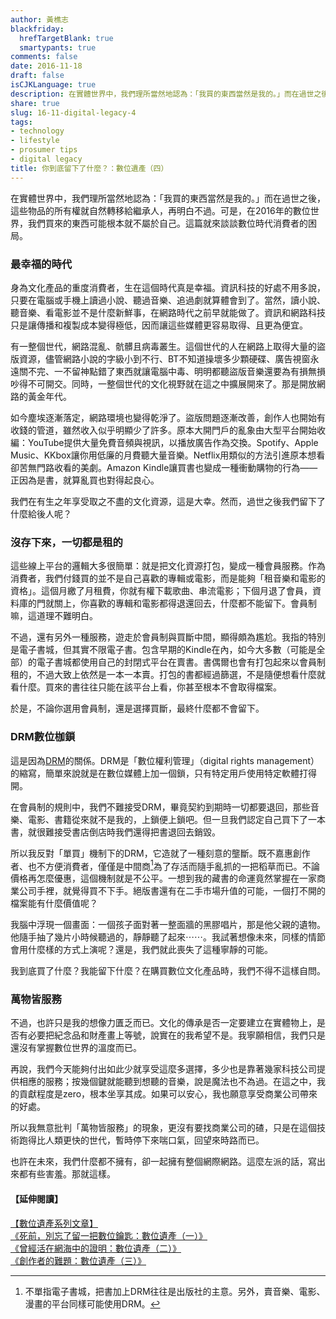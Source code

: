 ```yaml
---
author: 黃樵志
blackfriday:
  hrefTargetBlank: true
  smartypants: true
comments: false
date: 2016-11-18
draft: false
isCJKLanguage: true
description: 在實體世界中，我們理所當然地認為：「我買的東西當然是我的。」而在過世之後，這些物品的所有權就自然轉移給繼承人，再明白不過。可是，在2016年的數位世界，我們買來的東西可能根本就不屬於自己。這篇就來談談數位時代消費者的困局。
share: true
slug: 16-11-digital-legacy-4
tags:
- technology
- lifestyle
- prosumer tips
- digital legacy
title: 你到底留下了什麼？：數位遺產（四）
---
```


在實體世界中，我們理所當然地認為：「我買的東西當然是我的。」而在過世之後，這些物品的所有權就自然轉移給繼承人，再明白不過。可是，在2016年的數位世界，我們買來的東西可能根本就不屬於自己。這篇就來談談數位時代消費者的困局。

<!--more-->

### 最幸福的時代

身為文化產品的重度消費者，生在這個時代真是幸福。資訊科技的好處不用多說，只要在電腦或手機上讀過小說、聽過音樂、追過劇就算體會到了。當然，讀小說、聽音樂、看電影並不是什麼新鮮事，在網路時代之前早就能做了。資訊和網路科技只是讓傳播和複製成本變得極低，因而讓這些媒體更容易取得、且更為便宜。

有一整個世代，網路混亂、骯髒且病毒叢生。這個世代的人在網路上取得大量的盜版資源，儘管網路小說的字級小到不行、BT不知道操壞多少顆硬碟、廣告視窗永遠關不完、一不留神點錯了東西就讓電腦中毒、明明都聽盜版音樂還要為有損無損吵得不可開交。同時，一整個世代的文化視野就在這之中擴展開來了。那是開放網路的黃金年代。

如今塵埃逐漸落定，網路環境也變得乾淨了。盜版問題逐漸改善，創作人也開始有收錢的管道，雖然收入似乎明顯少了許多。原本大開門戶的亂象由大型平台開始收編：YouTube提供大量免費音頻與視訊，以播放廣告作為交換。Spotify、Apple Music、KKbox讓你用低廉的月費聽大量音樂。Netflix用類似的方法引進原本想看卻苦無門路收看的美劇。Amazon Kindle讓買書也變成一種衝動購物的行為——正因為是書，就算亂買也對得起良心。

我們在有生之年享受取之不盡的文化資源，這是大幸。然而，過世之後我們留下了什麼給後人呢？

### 沒存下來，一切都是租的

這些線上平台的邏輯大多很簡單：就是把文化資源打包，變成一種會員服務。作為消費者，我們付錢買的並不是自己喜歡的專輯或電影，而是能夠「租音樂和電影的資格」。這個月繳了月租費，你就有權下載歌曲、串流電影；下個月退了會員，資料庫的門就關上，你喜歡的專輯和電影都得退還回去，什麼都不能留下。會員制嘛，這道理不難明白。

不過，還有另外一種服務，遊走於會員制與買斷中間，顯得頗為尷尬。我指的特別是電子書城，但其實不限電子書。包含早期的Kindle在內，如今大多數（可能是全部）的電子書城都使用自己的封閉式平台在賣書。書偶爾也會有打包起來以會員制租的，不過大致上依然是一本一本賣。打包的書都經過篩選，不是隨便想看什麼就看什麼。買來的書往往只能在該平台上看，你甚至根本不會取得檔案。

於是，不論你選用會員制，還是選擇買斷，最終什麼都不會留下。

### DRM數位枷鎖

這是因為[DRM](https://zh.wikipedia.org/zh-tw/数字版权管理)的關係。DRM是「數位權利管理」（digital rights management）的縮寫，簡單來說就是在數位媒體上加一個鎖，只有特定用戶使用特定軟體打得開。

在會員制的規則中，我們不難接受DRM，畢竟契約到期時一切都要退回，那些音樂、電影、書籍從來就不是我的，上鎖便上鎖吧。但一旦我們認定自己買下了一本書，就很難接受書店倒店時我們還得把書退回去銷毀。

所以我反對「單買」機制下的DRM，它造就了一種刻意的壟斷。既不嘉惠創作者、也不方便消費者，僅僅是中間商[^1]為了存活而隨手亂抓的一把稻草而已。不論價格再怎麼優惠，這個機制就是不公平。一想到我的藏書的命運竟然掌握在一家商業公司手裡，就覺得買不下手。絕版書還有在二手市場升值的可能，一個打不開的檔案能有什麼價值呢？

我腦中浮現一個畫面：一個孩子面對著一整面牆的黑膠唱片，那是他父親的遺物。他隨手抽了幾片小時候聽過的，靜靜聽了起來⋯⋯。我試著想像未來，同樣的情節會用什麼樣的方式上演呢？還是，我們就此喪失了這種寧靜的可能。

我到底買了什麼？我能留下什麼？在購買數位文化產品時，我們不得不這樣自問。

### 萬物皆服務

不過，也許只是我的想像力匱乏而已。文化的傳承是否一定要建立在實體物上，是否有必要把紀念品和財產畫上等號，說實在的我希望不是。我寧願相信，我們只是還沒有掌握數位世界的溫度而已。

再說，我們今天能夠付出如此少就享受這麼多選擇，多少也是靠著幾家科技公司提供相應的服務；按幾個鍵就能聽到想聽的音樂，說是魔法也不為過。在這之中，我的貢獻程度是zero，根本坐享其成。如果可以安心，我也願意享受商業公司帶來的好處。

所以我無意批判「萬物皆服務」的現象，更沒有要找商業公司的碴，只是在這個技術跑得比人類更快的世代，暫時停下來喘口氣，回望來時路而已。

也許在未來，我們什麼都不擁有，卻一起擁有整個網際網路。這麼左派的話，寫出來都有些害羞。那就這樣。

#### 【延伸閱讀】
[【數位遺產系列文章】](https://eternallogger.com/tags/digital-legacy/)  
[《死前，別忘了留一把數位鑰匙：數位遺產（一）》](https://eternallogger.com/post/16-07-digital-legacy-1/)  
[《曾經活在網海中的證明：數位遺產（二）》](https://eternallogger.com/post/16-09-digital-legacy-2/)  
[《創作者的難題：數位遺產（三）》](https://eternallogger.com/post/16-10-digital-legacy-3)

[^1]: 不單指電子書城，把書加上DRM往往是出版社的主意。另外，賣音樂、電影、漫畫的平台同樣可能使用DRM。